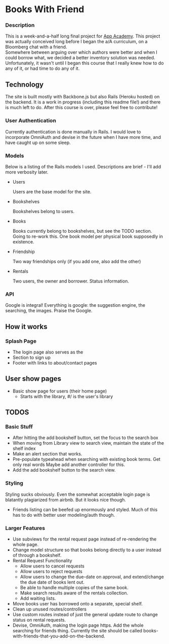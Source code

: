 
# Books With Friend #
### Description ###
This is a week-and-a-half long final project for [App Academy](http://www.appacademy.io).  This project
was actually conceived long before I began the a/A curriculum, on a Bloomberg chat with a friend.  
Somewhere between arguing over which authors were better and when I could borrow what, we decided a better inventory solution was needed.  Unfortunately, it wasn't until I began this course that I really knew how to do any of it, or had time to do any
of it.

## Technology ##

The site is built mostly with Backbone.js but also Rails (Heroku hosted) on the backend.  It is a work in progress
(including this readme file!) and there is much left to do.  After this course is over, please feel free to contribute!

### User Authentication ###
Currently authentication is done manually in Rails.  I would love to incorporate OmniAuth and devise in the future when
I have more time, and have caught up on some sleep.

### Models ###

Below is a listing of the Rails models I used.  Descriptions are brief - I'll add more verbosity later.

*   Users

    Users are the base model for the site.

*   Bookshelves

    Bookshelves belong to users.

*   Books

    Books currently belong to bookshelves, but see the TODO section.  Going to re-work this.  One book model
    per physical book supposedly in existence.

*   Friendship

    Two way friendships only (if you add one, also add the other)

*   Rentals

    Two users, the owner and borrower.  Status information.

### API ###
Google is integral!  Everything is google: the suggestion engine, the searching, the images.  Praise the Google.


## How it works ##

### Splash Page ###
  * The login page also serves as the 
  * Section to sign up
  * Footer with links to about/contact pages

## User show pages ##

  * Basic show page for users (their home page)
    * Starts with the library, #/ is the user's library


## TODOS ##

### Basic Stuff ###

* After hitting the add bookshelf button, set the focus to the search box
* When moving from Library view to search view, maintain the state of the shelf index
* Make an alert section that works.
* Pre-populate typeahead when searching with existing book terms.  Get only real words
  Maybe add another controller for this.
* Add the add bookshelf button to the search view.



### Styling ###
Styling sucks obviously.  Even the somewhat acceptable login page is blatantly plagiarized from airbnb.  But it looks nice though.

* Friends listing can be beefed up enormously and styled.  Much of this has to do with better user modeling/auth though.

### Larger Features ###
* Use subviews for the rental request page instead of re-rendering the whole page.
* Change model structure so that books belong directly to a user instead of through a bookshelf.
* Rental Request Functionality
  * Allow users to cancel requests
  * Allow users to reject requests
  * Allow users to change the due-date on approval, and extend/change the due date of books lent out.
  * Be able to handle multiple copies of the same book.
  * Make search results aware of the rentals collection.
  * Add waiting lists.
* Move books user has borrowed onto a separate, special shelf.
* Clean up unused routes/controllers
* Use custom routes instead of just the general update route to change status on rental requests.
* Devise, OmniAuth, making the login page https.  Add the whole searching for friends thing.  Currently the site should be called books-with-friends-that-you-add-on-the-backend.






    
